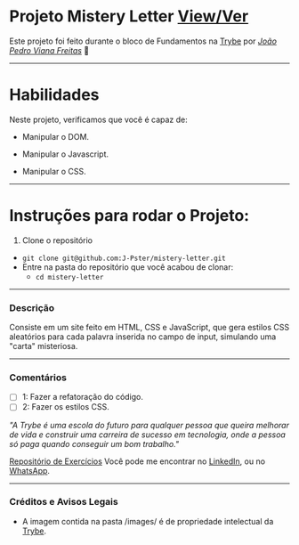 # Projeto Mistery Letter [View/Ver](https://j-pster.github.io/mistery-letter/)
Este projeto foi feito durante o bloco de Fundamentos na [Trybe](https://www.betrybe.com/) por _[João Pedro Viana Freitas](https://www.linkedin.com/in/joaopster/)_ :rocket:

---

# Habilidades
Neste projeto, verificamos que você é capaz de:

  * Manipular o DOM.

  * Manipular o Javascript.

  * Manipular o CSS.

---

# Instruções para rodar o Projeto:

1. Clone o repositório
  * `git clone git@github.com:J-Pster/mistery-letter.git`
  * Entre na pasta do repositório que você acabou de clonar:
    * `cd mistery-letter`

---

### Descrição

Consiste em um site feito em HTML, CSS e JavaScript, que gera estilos CSS aleatórios para cada palavra inserida no campo de input, simulando uma "carta" misteriosa.

---

### Comentários
- [ ] 1: Fazer a refatoração do código.
- [ ] 2: Fazer os estilos CSS.

_"A Trybe é uma escola do futuro para qualquer pessoa que queira melhorar de vida e construir uma carreira de sucesso em tecnologia, onde a pessoa só paga quando conseguir um bom trabalho."_

[Repositório de Exercícios](https://github.com/J-Pster/meu-super-repo)
Você pode me encontrar no [LinkedIn][1], ou no [WhatsApp][2].

<!-- Resources -->
<!-- links to your social media accounts -->
[1]: https://www.linkedin.com/in/joaopster/
[2]: https://api.whatsapp.com/send?phone=5562992765354&text=Ol%C3%A1%2C%20%C3%A9%20o%20Pster%3F%20Venho%20do%20Github.

---

### Créditos e Avisos Legais
- A imagem contida na pasta /images/ é de propriedade intelectual da [Trybe](https://www.betrybe.com/).
